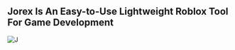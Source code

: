 ## Jorex Is An Easy-to-Use Lightweight Roblox Tool For Game Development

![J]("https://media.discordapp.net/attachments/1086657561828278393/1139429804853174382/J.png?width=610&height=610")
```lua
